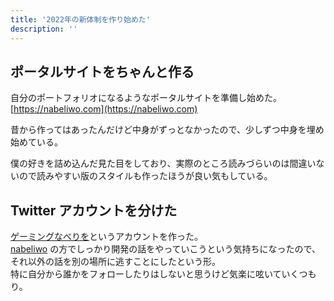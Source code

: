 ```yaml
---
title: '2022年の新体制を作り始めた'
description: ''
---
```


## ポータルサイトをちゃんと作る

自分のポートフォリオになるようなポータルサイトを準備し始めた。  
[https://nabeliwo.com](https://nabeliwo.com)

昔から作ってはあったんだけど中身がずっとなかったので、少しずつ中身を埋め始めている。

僕の好きを詰め込んだ見た目をしており、実際のところ読みづらいのは間違いないので読みやすい版のスタイルも作ったほうが良い気もしている。

## Twitter アカウントを分けた

[ゲーミングなべりを](https://twitter.com/nabeliwo_2nd)というアカウントを作った。  
[nabeliwo](https://twitter.com/nabeliwo_2nd) の方でしっかり開発の話をやっていこうという気持ちになったので、それ以外の話を別の場所に逃すことにしたという形。  
特に自分から誰かをフォローしたりはしないと思うけど気楽に呟いていくつもり。
